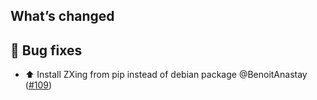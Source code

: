 ## What’s changed

## 🐛 Bug fixes

- ⬆️ Install ZXing from pip instead of debian package @BenoitAnastay ([#109](https://github.com/BenoitAnastay/paperless-home-assistant-addon/pull/109))
